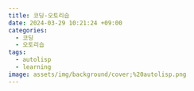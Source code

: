 ```yaml
---
title: 코딩-오토리습
date: 2024-03-29 10:21:24 +09:00
categories:
  - 코딩
  - 오토리습
tags:
  - autolisp
  - learning
image: assets/img/background/cover;%20autolisp.png
---
```

